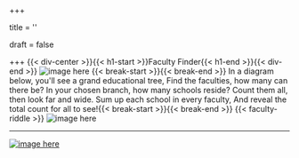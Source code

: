 +++

title = ''

draft = false

+++
{{< div-center >}}{{< h1-start >}}Faculty Finder{{< h1-end >}}{{< div-end >}}
![image here](../images/chest-3.png#center)
{{< break-start >}}{{< break-end >}}
In a diagram below, you'll see a grand educational tree,
Find the faculties, how many can there be?
In your chosen branch, how many schools reside?
Count them all, then look far and wide.
Sum up each school in every faculty,
And reveal the total count for all to see!{{< break-start >}}{{< break-end >}}
{{< faculty-riddle >}}
![image here](../images/uni-diagram.gif#center)

___

[![image here](../images/lost-icon.png#center)](../lost)